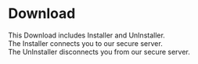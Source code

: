# Download
This Download includes Installer and UnInstaller.  
The Installer connects you to our secure server.   
The UnInstaller disconnects you from our secure server.  